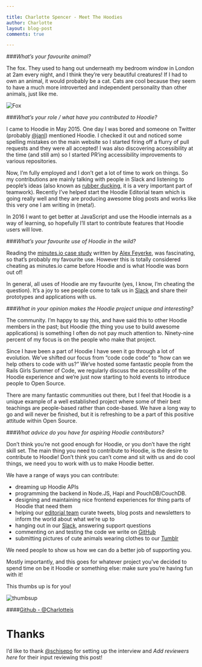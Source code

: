 ```yaml
---

title: Charlotte Spencer - Meet The Hoodies 
author: Charlotte
layout: blog-post
comments: true

---
```


###*What’s your favourite animal?*

The fox. They used to hang out underneath my bedroom window in London at 2am every night, and I think they’re very beautiful creatures! If I had to own an animal, it would probably be a cat. Cats are cool because they seem to have a much more introverted and independent personality than other animals, just like me.

![Fox](http://images.fineartamerica.com/images-medium-large/winter-fox-doris-potter.jpg)

###*What’s your role / what have you contributed to Hoodie?*

I came to Hoodie in May 2015. One day I was bored and someone on Twitter (probably [@janl](https://twitter.com/janl)) mentioned Hoodie. I checked it out and noticed some spelling mistakes on the main website so I started firing off a flurry of pull requests and they were all accepted! I was also discovering accessibility at the time (and still am) so I started PR’ing accessibility improvements to various repositories.

Now, I’m fully employed and I don’t get a lot of time to work on things. So my contributions are mainly talking with people in Slack and listening to people’s ideas (also known as [rubber ducking](https://en.wikipedia.org/wiki/Rubber_duck_debugging), it is a very important part of teamwork). Recently I’ve helped start the Hoodie Editorial team which is going really well and they are producing awesome blog posts and works like this very one I am writing in (meta!). 

In 2016 I want to get better at JavaScript and use the Hoodie internals as a way of learning, so hopefully I’ll start to contribute features that Hoodie users will love.

###*What’s your favourite use of Hoodie in the wild?*

Reading the [minutes.io case study](http://hood.ie/blog/minutes-offline-case-study.html) written by [Alex Feyerke](https://twitter.com/espylaub), was fascinating, so that’s probably my favourite use. However this is totally considered cheating as minutes.io came before Hoodie and is what Hoodie was born out of!

In general, all uses of Hoodie are my favourite (yes, I know, I’m cheating the question). It’s a joy to see people come to talk us in [Slack](https://hood.ie/chat) and share their prototypes and applications with us.

###*What in your opinion makes the Hoodie project unique and interesting?*

The community. I’m happy to say this, and have said this to other Hoodie members in the past; but Hoodie (the thing you use to build awesome applications) is something I often do not pay much attention to. Ninety-nine percent of my focus is on the people who make that project.

Since I have been a part of Hoodie I have seen it go through a lot of evolution. We’ve shifted our focus from “code code code” to “how can we help others to code with us?” We‘ve hosted some fantastic people from the Rails Girls Summer of Code, we regularly discuss the accessibility of the Hoodie experience and we’re just now starting to hold events to introduce people to Open Source.

There are many fantastic communities out there, but I feel that Hoodie is a unique example of a well established project where some of their best teachings are people-based rather than code-based. We have a long way to go and will never be finished, but it is refreshing to be a part of this positive attitude within Open Source.

###*What advice do you have for aspiring Hoodie contributors?*

Don’t think you’re not good enough for Hoodie, or you don’t have the right skill set. The main thing you need to contribute to Hoodie, is the desire to contribute to Hoodie! Don’t think you can’t come and sit with us and do cool things, we need you to work with us to make Hoodie better.

We have a range of ways you can contribute:
- dreaming up Hoodie APIs
- programming the backend in Node.JS, Hapi and PouchDB/CouchDB.
- designing and maintaining nice frontend experiences for thing parts of Hoodie that need them
- helping our [editorial team](https://github.com/hoodiehq/editorial) curate tweets, blog posts and newsletters to inform the world about what we’re up to
- hanging out in our [Slack](http://hood.ie/chat), answering support questions
- commenting on and testing the code we write on [GitHub](https://github.com/hoodiehq)
- submitting pictures of cute animals wearing clothes to our [Tumblr](http://meetthehoodies.tumblr.com/)

We need people to show us how we can do a better job of supporting you.

Mostly importantly, and this goes for whatever project you’ve decided to spend time on be it Hoodie or something else: make sure you’re having fun with it!

This thumbs up is for you!

![thumbsup](https://cloud.githubusercontent.com/assets/542140/12021107/02987b20-ad7b-11e5-9676-c431a9f6183a.gif)



####[Github - @Charlotteis](https://github.com/charlotteis)

# Thanks

I’d like to thank [@schisepo](https://github.com/schisepo) for setting up the interview and *Add reviewers here* for their input reviewing this post!
